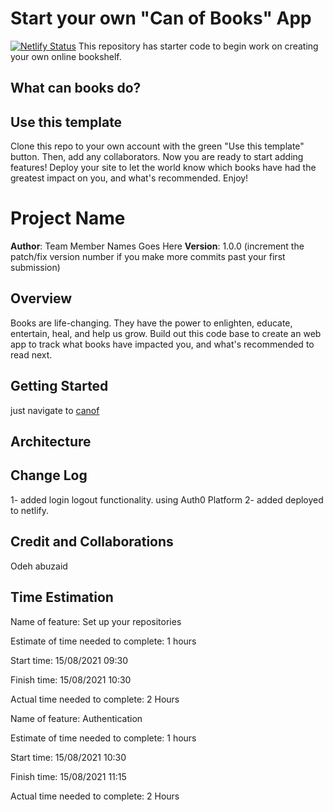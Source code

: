 # Start your own "Can of Books" App
[![Netlify Status](https://api.netlify.com/api/v1/badges/5e1051a3-474b-4213-9bd6-91154a861457/deploy-status)](https://app.netlify.com/sites/canofbooks-d28/deploys)
This repository has starter code to begin work on creating your own online bookshelf.

## What can books do?



## Use this template

Clone this repo to your own account with the green "Use this template" button. Then, add any collaborators. Now you are ready to start adding features! Deploy your site to let the world know which books have had the greatest impact on you, and what's recommended. Enjoy!

# Project Name

**Author**: Team Member Names Goes Here
**Version**: 1.0.0 (increment the patch/fix version number if you make more commits past your first submission)

## Overview

Books are life-changing. They have the power to enlighten, educate, entertain, heal, and help us grow. Build out this code base to create an web app to track what books have impacted you, and what's recommended to read next.

## Getting Started
just navigate to [canof](https://canofbooks-d28.netlify.app/)
## Architecture

## Change Log

1- added login logout functionality. using Auth0 Platform
2- added deployed to netlify.


## Credit and Collaborations

Odeh abuzaid

## Time Estimation

Name of feature: Set up your repositories

Estimate of time needed to complete: 1 hours 

Start time: 15/08/2021   09:30 

Finish time: 15/08/2021   10:30 

Actual time needed to complete: 2 Hours



Name of feature: Authentication

Estimate of time needed to complete: 1 hours 

Start time: 15/08/2021   10:30 

Finish time: 15/08/2021   11:15 

Actual time needed to complete: 2 Hours